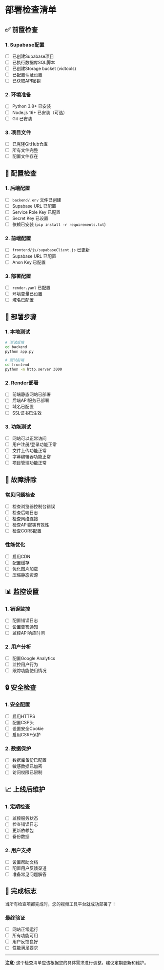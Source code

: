 # 部署检查清单

## ✅ 前置检查

### 1. Supabase配置
- [ ] 已创建Supabase项目
- [ ] 已执行数据库SQL脚本
- [ ] 已创建Storage bucket (vidtools)
- [ ] 已配置认证设置
- [ ] 已获取API密钥

### 2. 环境准备
- [ ] Python 3.8+ 已安装
- [ ] Node.js 16+ 已安装（可选）
- [ ] Git 已安装

### 3. 项目文件
- [ ] 已克隆GitHub仓库
- [ ] 所有文件完整
- [ ] 配置文件存在

## 🔧 配置检查

### 1. 后端配置
- [ ] `backend/.env` 文件已创建
- [ ] Supabase URL 已配置
- [ ] Service Role Key 已配置
- [ ] Secret Key 已设置
- [ ] 依赖已安装 (`pip install -r requirements.txt`)

### 2. 前端配置
- [ ] `frontend/js/supabaseClient.js` 已更新
- [ ] Supabase URL 已配置
- [ ] Anon Key 已配置

### 3. 部署配置
- [ ] `render.yaml` 已配置
- [ ] 环境变量已设置
- [ ] 域名已配置

## 🚀 部署步骤

### 1. 本地测试
```bash
# 测试后端
cd backend
python app.py

# 测试前端
cd frontend
python -m http.server 3000
```

### 2. Render部署
- [ ] 前端静态网站已部署
- [ ] 后端API服务已部署
- [ ] 域名已配置
- [ ] SSL证书已生效

### 3. 功能测试
- [ ] 网站可以正常访问
- [ ] 用户注册/登录功能正常
- [ ] 文件上传功能正常
- [ ] 字幕编辑器功能正常
- [ ] 项目管理功能正常

## 🐛 故障排除

### 常见问题检查
- [ ] 检查浏览器控制台错误
- [ ] 检查后端日志
- [ ] 检查网络连接
- [ ] 检查API密钥有效性
- [ ] 检查CORS配置

### 性能优化
- [ ] 启用CDN
- [ ] 配置缓存
- [ ] 优化图片加载
- [ ] 压缩静态资源

## 📊 监控设置

### 1. 错误监控
- [ ] 配置错误日志
- [ ] 设置告警通知
- [ ] 监控API响应时间

### 2. 用户分析
- [ ] 配置Google Analytics
- [ ] 监控用户行为
- [ ] 跟踪功能使用情况

## 🔒 安全检查

### 1. 安全配置
- [ ] 启用HTTPS
- [ ] 配置CSP头
- [ ] 设置安全Cookie
- [ ] 启用CSRF保护

### 2. 数据保护
- [ ] 数据库备份已配置
- [ ] 敏感数据已加密
- [ ] 访问权限已限制

## 📈 上线后维护

### 1. 定期检查
- [ ] 监控服务状态
- [ ] 检查错误日志
- [ ] 更新依赖包
- [ ] 备份数据

### 2. 用户支持
- [ ] 设置帮助文档
- [ ] 配置用户反馈渠道
- [ ] 准备常见问题解答

## 🎯 完成标志

当所有检查项都完成时，您的视频工具平台就成功部署了！

### 最终验证
- [ ] 网站正常运行
- [ ] 所有功能可用
- [ ] 用户反馈良好
- [ ] 性能满足要求

---

**注意**: 这个检查清单应该根据您的具体需求进行调整。建议定期更新和维护。
